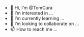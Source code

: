 - 👋 Hi, I’m @TomCura
- 👀 I’m interested in ...
- 🌱 I’m currently learning ...
- 💞️ I’m looking to collaborate on ...
- 📫 How to reach me ...

<!---
TomCura/TomCura is a ✨ special ✨ repository because its `README.md` (this file) appears on your GitHub profile.
You can click the Preview link to take a look at your changes.
--->
